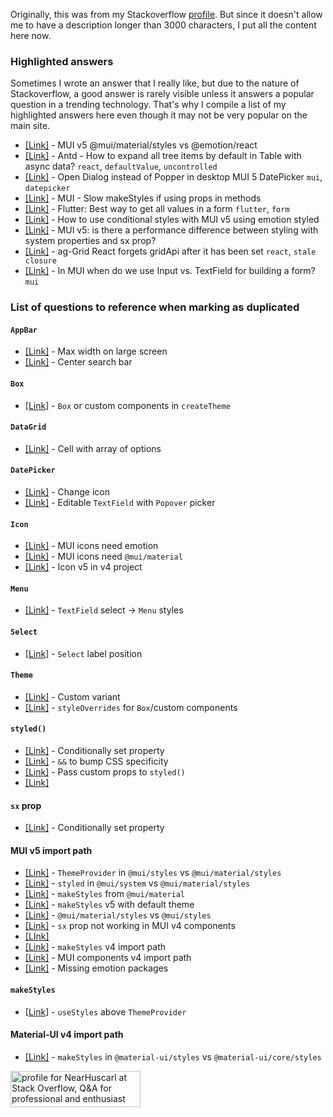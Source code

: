 Originally, this was from my Stackoverflow [profile](https://stackoverflow.com/users/9449426/nearhuscarl?tab=profile).
But since it doesn't allow me to have a description longer than 3000 characters, I put all the content here now.

### Highlighted answers

Sometimes I wrote an answer that I really like, but due to the nature of Stackoverflow, a good answer is rarely visible
unless it answers a popular question in a trending technology. That's why I compile a list of my highlighted answers
here even though it may not be very popular on the main site.

- [[Link]](https://stackoverflow.com/a/69632381/9449426) - MUI v5 @mui/material/styles vs @emotion/react
- [[Link]](https://stackoverflow.com/a/69776626/9449426) - Antd - How to expand all tree items by default in Table with async data? `react`, `defaultValue`, `uncontrolled`
- [[Link]](https://stackoverflow.com/a/69585506/9449426) - Open Dialog instead of Popper in desktop MUI 5 DatePicker `mui`, `datepicker`
- [[Link]](https://stackoverflow.com/a/69697818/9449426) - MUI - Slow makeStyles if using props in methods
- [[Link]](https://stackoverflow.com/a/69073442/9449426) - Flutter: Best way to get all values in a form `flutter`, `form`
- [[Link]](https://stackoverflow.com/a/69277573/9449426) - How to use conditional styles with MUI v5 using emotion styled
- [[Link]](https://stackoverflow.com/a/69527990/9449426) - MUI v5: is there a performance difference between styling with system properties and sx prop?
- [[Link]](https://stackoverflow.com/a/64073988/9449426) - ag-Grid React forgets gridApi after it has been set `react`, `stale closure`
- [[Link]](https://stackoverflow.com/a/69416366/9449426) - In MUI when do we use Input vs. TextField for building a form? `mui`

### List of questions to reference when marking as duplicated

#### `AppBar`

- [[Link]](https://stackoverflow.com/a/69561562/9449426) - Max width on large screen
- [[Link]](https://stackoverflow.com/a/69587311/9449426) - Center search bar

#### `Box`

- [[Link]](https://stackoverflow.com/a/69455458/9449426) - `Box` or custom components in `createTheme`

#### `DataGrid`

- [[Link]](https://stackoverflow.com/a/69546549/9449426) - Cell with array of options

#### `DatePicker`

- [[Link]](https://stackoverflow.com/a/69569262/9449426) - Change icon
- [[Link]](https://stackoverflow.com/a/69585506/9449426) - Editable `TextField` with `Popover` picker

#### `Icon`

- [[Link]](https://stackoverflow.com/a/69644912/9449426) - MUI icons need emotion
- [[Link]](https://stackoverflow.com/a/69410748/9449426) - MUI icons need `@mui/material`
- [[Link]](https://stackoverflow.com/a/69708534/9449426) - Icon v5 in v4 project

#### `Menu`

- [[Link]](https://stackoverflow.com/a/69598794/9449426) - `TextField` select -> `Menu` styles

#### `Select`

- [[Link]](https://stackoverflow.com/a/67068903/9449426) - `Select` label position

#### `Theme`

- [[Link]](https://stackoverflow.com/q/66230799/9449426) - Custom variant
- [[Link]](https://stackoverflow.com/q/69455056/9449426) - `styleOverrides` for `Box`/custom components

#### `styled()`

- [[Link]](https://stackoverflow.com/a/69277573/9449426) - Conditionally set property
- [[Link]](https://stackoverflow.com/a/69657385/9449426) - `&&` to bump CSS specificity
- [[Link]](https://stackoverflow.com/a/69308678/9449426) - Pass custom props to `styled()`
- [[Link]](https://stackoverflow.com/a/69677803/9449426)

#### `sx` prop

- [[Link]](https://stackoverflow.com/q/69500357/9449426) - Conditionally set property

#### MUI v5 import path

- [[Link]](https://stackoverflow.com/q/69419447/9449426) - `ThemeProvider` in `@mui/styles` vs `@mui/material/styles`
- [[Link]](https://stackoverflow.com/q/69399031/9449426) - `styled` in `@mui/system` vs `@mui/material/styles`
- [[Link]](https://stackoverflow.com/q/69582795/9449426) - `makeStyles` from `@mui/material`
- [[Link]](https://stackoverflow.com/a/69678388/9449426) - `makeStyles` v5 with default theme
- [[Link]](https://stackoverflow.com/q/69506133/9449426) - `@mui/material/styles` vs `@mui/styles`
- [[Link]](https://stackoverflow.com/q/69243066/9449426) - `sx` prop not working in MUI v4 components
- [[LInk]](https://stackoverflow.com/a/69401160/9449426)
- [[Link]](https://stackoverflow.com/q/69547756/9449426) - `makeStyles` v4 import path
- [[Link]](https://stackoverflow.com/q/69351430/9449426) - MUI components v4 import path
- [[Link]](https://stackoverflow.com/a/69355676/9449426) - Missing emotion packages

#### `makeStyles`

- [[Link]](https://stackoverflow.com/a/69723309/9449426) - `useStyles` above `ThemeProvider`

#### Material-UI v4 import path

- [[Link]](https://stackoverflow.com/q/67121146/9449426) - `makeStyles` in `@material-ui/styles` vs `@material-ui/core/styles`

<a href="https://stackoverflow.com/users/9449426/nearhuscarl"><img src="https://stackoverflow.com/users/flair/9449426.png" width="208" height="58" alt="profile for NearHuscarl at Stack Overflow, Q&amp;A for professional and enthusiast programmers" title="profile for NearHuscarl at Stack Overflow, Q&amp;A for professional and enthusiast programmers"></a>
